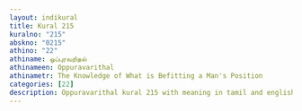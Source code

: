 ```yaml
---
layout: indikural
title: Kural 215
kuralno: "215"
abskno: "0215"
athino: "22"
athiname: ஒப்புரவறிதல்
athinameen: Oppuravarithal
athinametr: The Knowledge of What is Befitting a Man's Position
categories: [22]
description: Oppuravarithal kural 215 with meaning in tamil and english 
---
```


